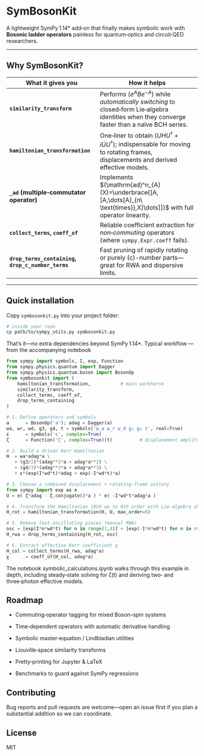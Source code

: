 # SymBosonKit
A lightweight SymPy 1.14\* add‑on that finally makes symbolic work with **Bosonic ladder operators** painless for quantum‑optics and circuit‑QED researchers.

---

## Why SymBosonKit?

| What it gives you | How it helps |
|-------------------|--------------|
| **`similarity_transform`** | Performs $(e^{A} B e^{-A})$ while *automatically switching* to closed‑form Lie‑algebra identities when they converge faster than a naïve BCH series. |
| **`hamiltonian_transformation`** | One‑liner to obtain $(UHU^{\dagger} + i \dot U U^{\dagger})$; indispensable for moving to rotating frames, displacements and derived effective models. |
| **`_ad` (multiple‑commutator operator)** | Implements  $(\mathrm{ad}^n_{A}(X)=\underbrace{[A,[A,\dots[A}_{n\ \text{times}},X]\dots]])$ with full operator linearity. |
| **`collect_terms`, `coeff_of`** | Reliable coefficient extraction for *non‑commuting* operators (where `sympy.Expr.coeff` fails). |
| **`drop_terms_containing`, `drop_c_number_terms`** | Fast pruning of rapidly rotating or purely \(c\)-number parts—great for RWA and dispersive limits. |

---

## Quick installation

Copy `symbosonkit.py` into your project folder:

```bash
# inside your repo
cp path/to/sympy_utils.py symbosonkit.py
```

That’s it—no extra dependencies beyond SymPy 1.14*.
Typical workflow — from the accompanying notebook

```python
from sympy import symbols, I, exp, Function
from sympy.physics.quantum import Dagger
from sympy.physics.quantum.boson import BosonOp
from symbosonkit import (
    hamiltonian_transformation,           # main workhorse
    similarity_transform,
    collect_terms, coeff_of,
    drop_terms_containing
)

# 1. Define operators and symbols
a      = BosonOp('a'); adag = Dagger(a)
wa, wr, wd, g3, g4, t = symbols('ω_a ω_r ω_d g₃ g₄ t', real=True)
ε      = symbols('ε', complex=True)
ζ      = Function('ζ', complex=True)(t)          # displacement amplitude

# 2. Build a driven Kerr Hamiltonian
H  = wa*adag*a \
   + (g3/2)*(adag**2*a + adag*a**2) \
   + (g4/3)*(adag**3*a + adag*a**3) \
   + ε*(exp(I*wd*t)*adag + exp(-I*wd*t)*a)

# 3. Choose a combined displacement + rotating‑frame unitary
from sympy import exp as e
U = e( ζ*adag - ζ.conjugate()*a ) * e( -I*wd*t*adag*a )

# 4. Transform the Hamiltonian (BCH up to 6th order with Lie‑algebra shortcuts)
H_rot = hamiltonian_transformation(H, U, max_order=6)

# 5. Remove fast‑oscillating pieces (manual RWA)
osc = [exp(I*n*wd*t) for n in range(1,4)] + [exp(-I*n*wd*t) for n in range(1,4)]
H_rwa = drop_terms_containing(H_rot, osc)

# 6. Extract effective Kerr coefficient χ
H_col = collect_terms(H_rwa, adag*a)
χ      = coeff_of(H_col, adag*a)
```

The notebook symbolic_calculations.ipynb walks through this example in depth, including steady‑state solving for ζ(t) and deriving two‑ and three‑photon effective models.


## Roadmap

  - Commuting‑operator tagging for mixed Boson–spin systems
  
  - Time‑dependent operators with automatic derivative handling
  
  - Symbolic master‑equation / Lindbladian utilities
  
  - Liouville‑space similarity transforms
  
  - Pretty‑printing for Jupyter & LaTeX
  
  - Benchmarks to guard against SymPy regressions

## Contributing

Bug reports and pull requests are welcome—open an issue first if you plan a substantial addition so we can coordinate.
## License

MIT
